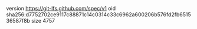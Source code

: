 version https://git-lfs.github.com/spec/v1
oid sha256:d7752702ce9117c88871c14c0314c33c6962a600206b576fd2fb651536587f8b
size 4757
